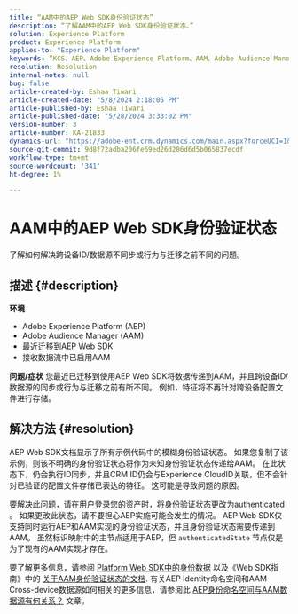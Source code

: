 ```yaml
---
title: “AAM中的AEP Web SDK身份验证状态”
description: “了解AAM中的AEP Web SDK身份验证状态。”
solution: Experience Platform
product: Experience Platform
applies-to: "Experience Platform"
keywords: “KCS、AEP、Adobe Experience Platform、AAM、Adobe Audience Manager、经过身份验证的状态、身份映射、Web SDK、故障排除”
resolution: Resolution
internal-notes: null
bug: false
article-created-by: Eshaa Tiwari
article-created-date: "5/8/2024 2:18:05 PM"
article-published-by: Eshaa Tiwari
article-published-date: "5/28/2024 3:33:02 PM"
version-number: 3
article-number: KA-21833
dynamics-url: "https://adobe-ent.crm.dynamics.com/main.aspx?forceUCI=1&pagetype=entityrecord&etn=knowledgearticle&id=047c63c6-450d-ef11-9f8a-6045bd0201f5"
source-git-commit: 9d8f72adba206fe69ed26d286d6d5b065837ecdf
workflow-type: tm+mt
source-wordcount: '341'
ht-degree: 1%

---
```


# AAM中的AEP Web SDK身份验证状态


了解如何解决跨设备ID/数据源不同步或行为与迁移之前不同的问题。

## 描述 {#description}

<b>环境</b>
- Adobe Experience Platform (AEP)
- Adobe Audience Manager (AAM)
- 最近迁移到AEP Web SDK
- 接收数据流中已启用AAM

<b>问题/症状</b>
您最近已迁移到使用AEP Web SDK将数据传递到AAM，并且跨设备ID/数据源的同步或行为与迁移之前有所不同。 例如，特征将不再针对跨设备配置文件进行存储。


## 解决方法 {#resolution}


AEP Web SDK文档显示了所有示例代码中的模糊身份验证状态。 如果您复制了该示例，则该不明确的身份验证状态将作为未知身份验证状态传递给AAM。 在此状态下，仍会执行ID同步，并且CRM ID仍会与Experience CloudID关联，但不会针对已验证的配置文件存储已表达的特征。 这可能是导致问题的原因。

要解决此问题，请在用户登录您的资产时，将身份验证状态更改为authenticated 。 如果更改此状态，请不要担心AEP实施可能会发生的情况。 AEP Web SDK仅支持同时运行AEP和AAM实现的身份验证状态，并且身份验证状态需要传递到AAM。 虽然标识映射中的主节点适用于AEP，但 `authenticatedState` 节点仅是为了现有的AAM实现才存在。

要了解更多信息，请参阅 [Platform Web SDK中的身份数据](https://experienceleague.adobe.com/docs/experience-platform/edge/identity/overview.html) 以及《Web SDK指南》中的 [关于AAM身份验证状态的文档](https://experienceleague.adobe.com/docs/id-service/using/reference/authenticated-state.html?lang=zh-Hans). 有关AEP Identity命名空间和AAM Cross-device数据源如何相关的更多信息，请参阅此 [AEP身份命名空间与AAM数据源有何关系？](https://experienceleague.adobe.com/docs/experience-cloud-kcs/kbarticles/KA-21305.html) 文章。


